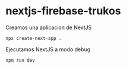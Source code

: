 # nextjs-firebase-trukos


Creamos una aplicacion de NextJS
```
npx create-next-app .
```

Ejecutamos NextJS a modo debug
```
npm run dev
```


